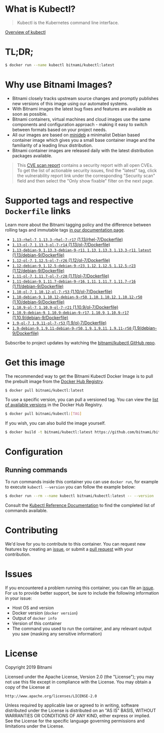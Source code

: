
# What is Kubectl?

> Kubectl is the Kubernetes command line interface.

[Overview of kubectl](https://kubernetes.io/docs/reference/kubectl/overview/)

# TL;DR;

```bash
$ docker run --name kubectl bitnami/kubectl:latest
```

# Why use Bitnami Images?

* Bitnami closely tracks upstream source changes and promptly publishes new versions of this image using our automated systems.
* With Bitnami images the latest bug fixes and features are available as soon as possible.
* Bitnami containers, virtual machines and cloud images use the same components and configuration approach - making it easy to switch between formats based on your project needs.
* All our images are based on [minideb](https://github.com/bitnami/minideb) a minimalist Debian based container image which gives you a small base container image and the familiarity of a leading linux distribution.
* Bitnami container images are released daily with the latest distribution packages available.


> This [CVE scan report](https://quay.io/repository/bitnami/kubectl?tab=tags) contains a security report with all open CVEs. To get the list of actionable security issues, find the "latest" tag, click the vulnerability report link under the corresponding "Security scan" field and then select the "Only show fixable" filter on the next page.

# Supported tags and respective `Dockerfile` links

Learn more about the Bitnami tagging policy and the difference between rolling tags and immutable tags [in our documentation page](https://docs.bitnami.com/containers/how-to/understand-rolling-tags-containers/).


* [`1.13-rhel-7`, `1.13.3-rhel-7-r17` (1.13/rhel-7/Dockerfile)](https://github.com/bitnami/bitnami-docker-kubectl/blob/1.13.3-rhel-7-r17/1.13/rhel-7/Dockerfile)
* [`1.13-ol-7`, `1.13.3-ol-7-r14` (1.13/ol-7/Dockerfile)](https://github.com/bitnami/bitnami-docker-kubectl/blob/1.13.3-ol-7-r14/1.13/ol-7/Dockerfile)
* [`1.13-debian-9`, `1.13.3-debian-9-r11`, `1.13`, `1.13.3`, `1.13.3-r11`, `latest` (1.13/debian-9/Dockerfile)](https://github.com/bitnami/bitnami-docker-kubectl/blob/1.13.3-debian-9-r11/1.13/debian-9/Dockerfile)
* [`1.12-ol-7`, `1.12.5-ol-7-r26` (1.12/ol-7/Dockerfile)](https://github.com/bitnami/bitnami-docker-kubectl/blob/1.12.5-ol-7-r26/1.12/ol-7/Dockerfile)
* [`1.12-debian-9`, `1.12.5-debian-9-r23`, `1.12`, `1.12.5`, `1.12.5-r23` (1.12/debian-9/Dockerfile)](https://github.com/bitnami/bitnami-docker-kubectl/blob/1.12.5-debian-9-r23/1.12/debian-9/Dockerfile)
* [`1.11-ol-7`, `1.11.7-ol-7-r20` (1.11/ol-7/Dockerfile)](https://github.com/bitnami/bitnami-docker-kubectl/blob/1.11.7-ol-7-r20/1.11/ol-7/Dockerfile)
* [`1.11-debian-9`, `1.11.7-debian-9-r16`, `1.11`, `1.11.7`, `1.11.7-r16` (1.11/debian-9/Dockerfile)](https://github.com/bitnami/bitnami-docker-kubectl/blob/1.11.7-debian-9-r16/1.11/debian-9/Dockerfile)
* [`1.10-ol-7`, `1.10.12-ol-7-r53` (1.10/ol-7/Dockerfile)](https://github.com/bitnami/bitnami-docker-kubectl/blob/1.10.12-ol-7-r53/1.10/ol-7/Dockerfile)
* [`1.10-debian-9`, `1.10.12-debian-9-r50`, `1.10`, `1.10.12`, `1.10.12-r50` (1.10/debian-9/Dockerfile)](https://github.com/bitnami/bitnami-docker-kubectl/blob/1.10.12-debian-9-r50/1.10/debian-9/Dockerfile)
* [`1.10.9-ol-7`, `1.10.9-ol-7-r21` (1.10.9/ol-7/Dockerfile)](https://github.com/bitnami/bitnami-docker-kubectl/blob/1.10.9-ol-7-r21/1.10.9/ol-7/Dockerfile)
* [`1.10.9-debian-9`, `1.10.9-debian-9-r17`, `1.10.9`, `1.10.9-r17` (1.10.9/debian-9/Dockerfile)](https://github.com/bitnami/bitnami-docker-kubectl/blob/1.10.9-debian-9-r17/1.10.9/debian-9/Dockerfile)
* [`1.9-ol-7`, `1.9.11-ol-7-r53` (1.9/ol-7/Dockerfile)](https://github.com/bitnami/bitnami-docker-kubectl/blob/1.9.11-ol-7-r53/1.9/ol-7/Dockerfile)
* [`1.9-debian-9`, `1.9.11-debian-9-r50`, `1.9`, `1.9.11`, `1.9.11-r50` (1.9/debian-9/Dockerfile)](https://github.com/bitnami/bitnami-docker-kubectl/blob/1.9.11-debian-9-r50/1.9/debian-9/Dockerfile)

Subscribe to project updates by watching the [bitnami/kubectl GitHub repo](https://github.com/bitnami/bitnami-docker-kubectl).

# Get this image

The recommended way to get the Bitnami Kubectl Docker Image is to pull the prebuilt image from the [Docker Hub Registry](https://hub.docker.com/r/bitnami/kubectl).

```bash
$ docker pull bitnami/kubectl:latest
```

To use a specific version, you can pull a versioned tag. You can view the [list of available versions](https://hub.docker.com/r/bitnami/kubectl/tags/) in the Docker Hub Registry.

```bash
$ docker pull bitnami/kubectl:[TAG]
```

If you wish, you can also build the image yourself.

```bash
$ docker build -t bitnami/kubectl:latest https://github.com/bitnami/bitnami-docker-kubectl.git
```

# Configuration

## Running commands

To run commands inside this container you can use `docker run`, for example to execute `kubectl --version` you can follow the example below:

```bash
$ docker run --rm --name kubectl bitnami/kubectl:latest -- --version
```

Consult the [Kubectl Reference Documentation](https://kubernetes.io/docs/reference/generated/kubectl/kubectl-commands) to find the completed list of commands available.

# Contributing

We'd love for you to contribute to this container. You can request new features by creating an [issue](https://github.com/bitnami/bitnami-docker-kubectl/issues), or submit a [pull request](https://github.com/bitnami/bitnami-docker-kubectl/pulls) with your contribution.

# Issues

If you encountered a problem running this container, you can file an [issue](https://github.com/bitnami/bitnami-docker-kubectl/issues). For us to provide better support, be sure to include the following information in your issue:

- Host OS and version
- Docker version (`docker version`)
- Output of `docker info`
- Version of this container
- The command you used to run the container, and any relevant output you saw (masking any sensitive information)

# License

Copyright 2019 Bitnami

Licensed under the Apache License, Version 2.0 (the "License");
you may not use this file except in compliance with the License.
You may obtain a copy of the License at

    http://www.apache.org/licenses/LICENSE-2.0

Unless required by applicable law or agreed to in writing, software
distributed under the License is distributed on an "AS IS" BASIS,
WITHOUT WARRANTIES OR CONDITIONS OF ANY KIND, either express or implied.
See the License for the specific language governing permissions and
limitations under the License.
